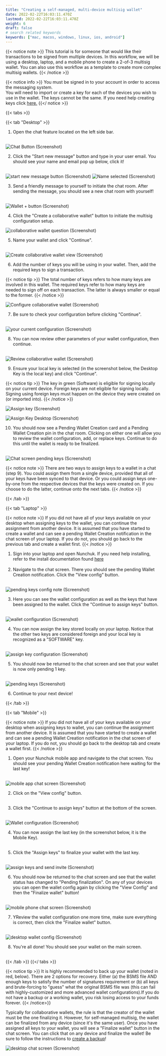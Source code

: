 ```yaml
---
title: "Creating a self-managed, multi-device multisig wallet"
date: 2022-02-22T16:03:11.470Z
lastmod: 2022-02-22T16:03:11.470Z
weight: 6
draft: false
# search related keywords
keywords: ["mac, macos, windows, linux, ios, android"]
---
```


{{< notice note >}}
This tutorial is for someone that would like their transactions to be signed from multiple devices. In this workflow, we will be using a desktop, laptop, and a mobile phone to create a 2-of-3 multisig wallet. You can also use this workflow as a template to create more complex multisig wallets.
{{< /notice >}}

{{< notice info >}}
You must be signed in to your account in order to access the messaging system. <br/>
You will need to import or create a key for each of the devices you wish to use in the wallet. The keys cannot be the same. If you need help creating keys click <u>[here](/getting-started/createsoftwarekey/).</u>
{{</ notice >}}

{{< tabs >}}

  {{< tab "Desktop" >}}
  
1. Open the chat feature located on the left side bar. <br/><br/>
    
<img src = desktopChatButton.png
    alt = "Chat Button (Screenshot)"/>

2. Click the "Start new message" button and type in your user email. You should see your name and email pop up below, click it!<br/><br/>

<img src = desktopStartNewMessage.png
    alt = "start new message button (Screenshot)"/>
<img src = desktopNameSelected.png
    alt = "Name selected (Screenshot)"/>

3. Send a friendly message to yourself to initiate the chat room. After sending the message, you should see a new chat room with yourself!<br/><br/>

<img src = desktopJoinedChatRoom.png
    alt = "Wallet + button (Screenshot)"/>

4. Click the "Create a collaborative wallet" button to initiate the multisig configuration setup.<br/>

<img src = desktopCreateCollabWalletBttn.png
    alt = "collaborative wallet question (Screenshot)"/>

5. Name your wallet and click "Continue".<br/><br/>
    
<img src = desktopWalletName.png
    alt = "Create collaborative wallet view (Screenshot)"/>

6. Add the number of keys you will be using in your wallet. Then, add the required keys to sign a transaction.

{{< notice tip >}}
The total number of keys refers to how many keys are involved in this wallet. The required keys refer to how many keys are needed to sign off on each transaction. The latter is always smaller or equal to the former.
{{< /notice >}}

<img src = desktopWalletConfig.png
    alt = "Configure collaborative wallet (Screenshot)">


7. Be sure to check your configuration before clicking "Continue".<br/><br/>

<img src = desktopCurrentConfig.png
    alt = "your current configuration (Screenshot)">

8. You can now review other parameters of your wallet configuration, then continue.<br/><br/>

<img src = desktopReviewWallet.png
    alt = "Review collaborative wallet (Screenshot)">


9. Ensure your local key is selected (in the screenshot below, the Desktop Key is the local key) and click "Continue".

{{< notice tip >}}
The key in green (Software) is eligible for signing locally on your current device. Foreign keys are not eligible for signing locally. Signing using foreign keys must happen on the device they were created on (or imported into).
{{< /notice >}}

<img src = desktopAssignKeys.png
    alt = "Assign key (Screenshot)">

<img src = desktopSelectKey.png
    alt = "Assign Key Desktop (Screenshot)">

10. You should now see a Pending Wallet Creation card and a Pending Wallet Creation pin in the chat room. Clicking on either one will allow you to review the wallet configuration, add, or replace keys. Continue to do this until the wallet is ready to be finalized.<br/><br/>

<img src = desktopConfigDone.png
    alt = "Chat screen pending keys (Screenshot)">

{{< notice note >}}
There are two ways to assign keys to a wallet in a chat (step 9). You could assign them from a single device, provided that all of your keys have been synced to that device. Or you could assign keys one-by-one from the respective devices that the keys were created on. If you choose to do the latter, continue onto the next tabs.
{{< /notice >}}

{{< /tab >}}

{{< tab "Laptop" >}}

{{< notice note >}}
If you did not have all of your keys available on your desktop when assigning keys to the wallet, you can continue the assignment from another device. It is assumed that you have started to create a wallet and can see a pending Wallet Creation notification in the chat screen of your laptop. If you do not, you should go back to the previous tab and create a wallet first.
{{< /notice >}}

1. Sign into your laptop and open Nunchuk. If you need help installing, refer to the install documentation found <u> [here](/getting-started/createsoftwarekey/) </u>
<br/><br/>
2. Navigate to the chat screen. There you should see the pending Wallet Creation notification. Click the "View config" button.<br/><br/>

<img src = laptopConfigNote.png
    alt = "pending keys config note (Screenshot)">

3. Here you can see the wallet configuration as well as the keys that have been assigned to the wallet. Click the "Continue to assign keys" button.<br/><br/>

<img src = laptopWalletConfig.png
    alt = "wallet configuration (Screenshot)">

4. You can now assign the key stored locally on your laptop. Notice that the other two keys are considered foreign and your local key is recognized as a "SOFTWARE" key.<br/><br/>

<img src = laptopAssignKey.png
    alt = "assign key configuration (Screenshot)">

5. You should now be returned to the chat screen and see that your wallet is now only pending 1 key.<br/><br/>

<img src = laptopPendingKeys.png
    alt = "pending keys (Screenshot)">

6. Continue to your next device!

{{< /tab >}}

{{< tab "Mobile" >}}

{{< notice note >}}
If you did not have all of your keys available on your desktop when assigning keys to wallet, you can continue the assignment from another device. It is assumed that you have started to create a wallet and can see a pending Wallet Creation notification in the chat screen of your laptop. If you do not, you should go back to the desktop tab and create a wallet first.
{{< /notice >}}

1. Open your Nunchuk mobile app and navigate to the chat screen. You should see your pending Wallet Creation notification here waiting for the last key!<br/><br/>

<img src = mobilePendingKey.png
    alt = "mobile app chat screen (Screenshot)">

2. Click on the "View config" button.<br/><br/>

3. Click the "Continue to assign keys" button at the bottom of the screen.<br/><br/>

<img src = mobileContinueAssignKeys.png
    alt = "Wallet configuration (Screenshot)">

4. You can now assign the last key (in the screenshot below, it is the Mobile Key).<br/><br/>

5. Click the "Assign keys" to finalize your wallet with the last key.<br/><br/>

<img src = mobileAssignKeysSendInvite.png
    alt = "assign keys and send invite (Screenshot)">

6. You should now be returned to the chat screen and see that the wallet status has changed to "Pending finalization". On any of your devices you can open the wallet config again by clicking the "View Config" and then the "Finalize wallet" button!<br/><br/>

<img src = mobileAllKeysAssigned.png
    alt = "mobile phone chat screen (Screenshot)">

7. YReview the wallet configuration one more time, make sure everything is correct, then click the "Finalize wallet" button.<br/><br/>

<img src = desktopFinalizeWalletConfig.png
    alt = "desktop wallet config (Screenshot)">

8. You're all done! You should see your wallet on the main screen.<br/><br/>

{{< /tab >}}
{{</ tabs >}}

{{< notice tip >}}
It is highly recommended to back up your wallet (noted in red, below). There are 2 options for recovery. Either (a) the BSMS file AND enough keys to satisfy the number of signatures requirement or (b) all keys and brute-forcing to "guess" what the original BSMS file was (this can fail with highly-customized and more advanced wallet configurations).If you do not have a backup or a working wallet, you risk losing access to your funds forever.
{{< /notice>}}

Typically for collaborative wallets, the rule is that the creator of the wallet must be the one finalizing it. However, for self-managed multisig, the wallet can be finalized from any device (since it's the same user). Once you have assigned all keys to your wallet, you will see a "Finalize wallet" button in the chat screen. You can click that on any device and finalize the wallet! Be sure to follow the instructions to <u>create a backup</u>!

<img src = desktopCompletedMultiSig.png
    alt = "desktop chat screen (Screenshot)">